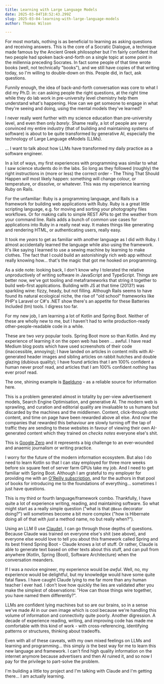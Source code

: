 ```yaml
---
title: Learning with Large Language Models
date: 2025-03-04T18:52:43.299Z
slug: 2025-03-04-learning-with-large-language-models
author: Thomas Wilson

---
```

For most mortals, nothing is as beneficial to learning as asking questions and receiving answers.  This is the core of a Socratic Dialogue, a technique made famous by the Ancient Greek philosopher but I'm fairly confident that two people had spoken back-and-forth on a single topic at some point in the millennia preceding Socrates.  In fact some people of that time wrote books (well, not technically "books"), and we still have copies of that writing today, so I'm willing to double-down on this.  People did, in fact, ask questions.

Funnily enough, the idea of back-and-forth conversation was core to what I did my Ph.D. in: can asking people the right questions, at the right time while they do lab work in pre-university level chemistry help them understand what's happening.  How can we get someone to engage in what they're seeing and doing, using the mental models they've learned?

I never really went further with my science education than pre-university level, and even then only *barely*.  Shame really, a lot of people are very convinced my entire industry (that of building and maintaining systems of software) is about to be quite transformed by generative AI, especially the technology of Large Language eModels (LLMs).

… I want to talk about how LLMs have transformed my daily practice as a software engineer. 

In a lot of ways, my first experiences with programming was similar to what I saw science students do in the labs.  So long as they followed (roughly) the right instructions in (more or less) the correct order - The Thing That Should Happen *will* most likely happen: something will change colour, or temperature, or dissolve, or whatever.  This was my experience learning Ruby on Rails.  

For the unfamiliar: Ruby is a programming language, and Rails is a framework for building web applications with Ruby.  Ruby is a great little scripting language, e.g. for moving and sorting your photography files workflows.  Or for making calls to simple REST APIs to get the weather from your command line.  Rails adds a bunch of common use cases for applications into Ruby in a really neat way.  It makes things like generating and rendering HTML, or authenticating users, really easy.

It took me *years* to get as familiar with another language as I did with Ruby.  I almost accidentally learned the language while also using the framework.  It's like saying I learned to use a sewing machine by learning to make clothes.  The fact that I could build an astonishingly rich web app without really knowing how… that's the magic that got me hooked on programming. 

As a side note: looking back, I don't know why I tolerated the relative unproductively of writing software in JavaScript and TypeScript.  Things are better now, we've got tooling and  metaframeworks that string it together to build web-first applications.  Building with JS at that time (2013?) was sparkling wine: fizzy, heady, but not filling.  Although Rails seems to have found its natural ecological niche, the rise of  "old school" frameworks like PHP's Laravel or C#'s .NET show there's an appetite for these Batteries Included (tm) tools.  I digress too far.

For my new job, I am learning a lot of Kotlin and Spring Boot.  Neither of these are wholly new to me, but I haven't had to write production-ready other-people-readable code in a while. 

These are two *very* popular tools.  Spring Boot more so than Kotlin.  And my experience of learning it on the open web has been … awful.  I have read Medium blog posts which have used screenshots of their code (inaccessible, annoying); I have landed on articles in content mills with AI-generated header images and sibling articles on rabbit hutches and double glazing (dubious quality); I have found articles that I am 100% confident a human never proof read, and articles that I am 100% confident *nothing* has ever proof read.

The one, shining example is [Baeldung](https://www.baeldung.com/) - as a reliable source for information here.

This is a problem generated almost in totality by per-view advertisement models, Search Engine Optimisation, and generative AI.  The modern web is sprawling, and curation and editorial quality are invaluable to us humans but discarded by the machines and the middlemen.  Content, click-through onto content, and time on page have been rewarded above all else.  And now the companies that rewarded this behaviour are slowly turning off the tap of traffic they are sending to these websites in favour of viewing their own AI-generated content which they trained on _checks notes_ everyone else's shit.  

This is [Google Zero](https://www.theverge.com/24167865/google-zero-search-crash-housefresh-ai-overviews-traffic-data-audience) and it represents a big challenge to an ever-wounded and anaemic journalism or writing practice.

I worry for the future of the modern information ecosystem.  But also I do need to learn Kotlin so that I can stay employed for three more weeks before six square feet of server farm GPUs take my job.  And I need to get familiar with Spring Boot. Although I am grateful to my employer for providing me with an [O'Reilly subscription](https://www.oreilly.com/), and for the authors in that pool of books for introducing me to the foundations of everything… sometimes I just have questions.  

This is my third or fourth language/framework combo.  Thankfully, I have quite a lot of experience writing, reading, and maintaining software.  So what might start as a really simple question ("what is that `@Bean` decorator doing?") will sometimes become a bit more complex ("how is Hibernate doing all of that with *just* a method name, no but really when?").

Using an LLM (I use [Claude](https://claude.ai/)), I can go  through those depths of questions.  Because Claude was trained on everyone else's shit (see above), and everyone else would love to tell you about this framework called Spring and its best friend Spring Boot - Claude knows a lot of stuff.  Or rather, Claude is able to generate text based on other texts about this stuff, and can pull from anywhere (Kotlin, Spring (Boot), Software Architecture) when the conversation meanders. 

If I was a novice engineer, my experience would be *awful*.  Well, no, my experience would be delightful, but my knowledge would have some quite fatal flaws.  I have caught Claude lying to me far more than any human teacher I ever had.  I don't love how quickly the lies are validated after you make the simplest of observations: "How can those things wire together, you have named them differently?".

LLMs are confident lying machines but so are our brains, so in a sense we've made AI in our own image which is cool because we're handling this volume of information and connectivity quite poorly.  Another digression.  A decade of experience reading, writing, and improving code has made me comfortable with this kind of work - with cross-referencing, identifying patterns or structures, thinking about tradeoffs.  

Even with all of these caveats, with my own mixed feelings on LLMs and learning and programming… this simply *is* the best way for me to learn this new language and framework.  I can't find high quality information on the internet anymore because advertisers and then AI ruined it, and so now I pay for the privilege to part-solve the problem.

I'm building a little toy project and I'm talking with Claude and I'm getting there… I am actually learning.